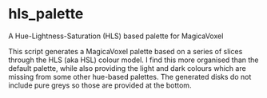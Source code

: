 # hls_palette
A Hue-Lightness-Saturation (HLS) based palette for MagicaVoxel

This script generates a MagicaVoxel palette based on a series of slices through the HLS (aka HSL) colour model. I find this more organised than the default palette, while also providing the light and dark colours which are missing from some other hue-based palettes. The generated disks do not include pure greys so those are provided at the bottom.